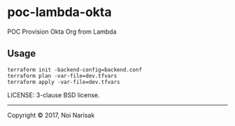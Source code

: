 # poc-lambda-okta

POC Provision Okta Org from Lambda

## Usage

```
terraform init -backend-config=backend.conf
terraform plan -var-file=dev.tfvars
terraform apply -var-file=dev.tfvars
```


LICENSE: 3-clause BSD license.


---
Copyright © 2017, Noi Narisak
